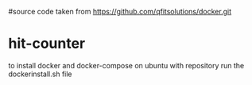 #source code taken from https://github.com/qfitsolutions/docker.git
# hit-counter

to install docker and docker-compose on ubuntu with repository
 run the dockerinstall.sh file 
